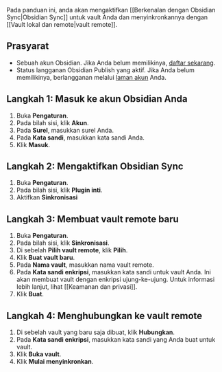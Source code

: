 Pada panduan ini, anda akan mengaktifkan  [[Berkenalan dengan Obsidian Sync|Obsidian Sync]] untuk vault Anda dan menyinkronkannya dengan [[Vault lokal dan remote|vault remote]].

## Prasyarat

- Sebuah akun Obsidian. Jika Anda belum memilikinya, [daftar sekarang](https://obsidian.md/account#mode=signup).
- Status langganan Obsidian Publish yang aktif. Jika Anda belum memilikinya, berlangganan melalui [laman akun](https://obsidian.md/account) Anda.

## Langkah 1: Masuk ke akun Obsidian Anda

1. Buka **Pengaturan**.
2. Pada bilah sisi, klik **Akun**.
3. Pada **Surel**, masukkan surel Anda.
4. Pada **Kata sandi**, masukkan kata sandi Anda.
5. Klik **Masuk**.

## Langkah 2: Mengaktifkan Obsidian Sync

1. Buka **Pengaturan**.
2. Pada bilah sisi, klik **Plugin inti**.
3. Aktifkan **Sinkronisasi**

## Langkah 3: Membuat vault remote baru

1. Buka **Pengaturan**.
2. Pada bilah sisi, klik **Sinkronisasi**.
3. Di sebelah **Pilih vault remote**, klik **Pilih**.
4. Klik **Buat vault baru**.
5. Pada **Nama vault**, masukkan nama vault remote.
6. Pada **Kata sandi enkripsi**, masukkan kata sandi untuk vault Anda. Ini akan membuat vault dengan enkripsi ujung-ke-ujung. Untuk informasi lebih lanjut, lihat [[Keamanan dan privasi]].
7. Klik **Buat**.

## Langkah 4: Menghubungkan ke vault remote

1. Di sebelah vault yang baru saja dibuat, klik **Hubungkan**.
2. Pada **Kata sandi enkripsi**, masukkan kata sandi yang Anda buat untuk vault.
3. Klik **Buka vault**.
4. Klik **Mulai menyinkronkan**.
